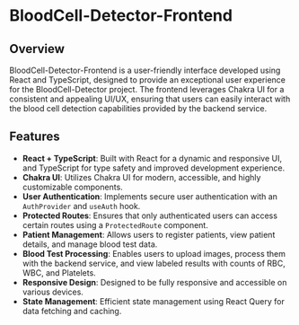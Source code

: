 # BloodCell-Detector-Frontend

## Overview

BloodCell-Detector-Frontend is a user-friendly interface developed using React and TypeScript, designed to provide an exceptional user experience for the BloodCell-Detector project. The frontend leverages Chakra UI for a consistent and appealing UI/UX, ensuring that users can easily interact with the blood cell detection capabilities provided by the backend service.

## Features

- **React + TypeScript**: Built with React for a dynamic and responsive UI, and TypeScript for type safety and improved development experience.
- **Chakra UI**: Utilizes Chakra UI for modern, accessible, and highly customizable components.
- **User Authentication**: Implements secure user authentication with an `AuthProvider` and `useAuth` hook.
- **Protected Routes**: Ensures that only authenticated users can access certain routes using a `ProtectedRoute` component.
- **Patient Management**: Allows users to register patients, view patient details, and manage blood test data.
- **Blood Test Processing**: Enables users to upload images, process them with the backend service, and view labeled results with counts of RBC, WBC, and Platelets.
- **Responsive Design**: Designed to be fully responsive and accessible on various devices.
- **State Management**: Efficient state management using React Query for data fetching and caching.
